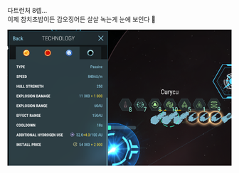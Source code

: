 다트런처 8렙...  
이제 참치초밥이든 갑오징어든 살살 녹는게 눈에 보인다 :muscle:  
  
![](../assets/20220706_Lv8_Dart_Launcher.png)
